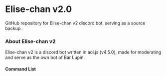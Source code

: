 # Elise-chan v2.0
GitHub repository for Elise-chan v2 discord bot, serving as a source backup.

### About Elise-chan v2
Elise-chan v2 is a discord bot written in aoi.js (v4.5.0), made for moderating and serve as the own bot of Bar Lupin.

#### Command List
